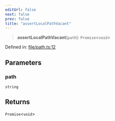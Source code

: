 ```yaml
---
editUrl: false
next: false
prev: false
title: "assertLocalPathVacant"
---
```


> **assertLocalPathVacant**(`path`): `Promise`\<`void`\>

Defined in: [file/path.ts:12](https://github.com/datisthq/dpkit/blob/5891634de8175d14853313e208ffbae144fd78eb/file/file/path.ts#L12)

## Parameters

### path

`string`

## Returns

`Promise`\<`void`\>
